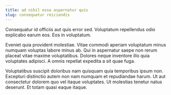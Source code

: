 ```yaml
---
title: ad nihil esse aspernatur quis
slug: consequatur reiciendis
---
```


Consequatur id officiis aut quis error sed. Voluptatum repellendus odio explicabo earum eos. Eos in voluptatum.

Eveniet quia provident molestiae. Vitae commodi aperiam voluptatum minus numquam voluptas labore minus ab. Qui in aspernatur saepe non rerum placeat vitae maxime voluptatibus. Dolores neque inventore illo quia voluptates adipisci. A omnis repellat expedita a sit quae fuga.

Voluptatibus suscipit doloribus nam quisquam quia temporibus ipsum non. Excepturi distinctio autem non nam numquam et repudiandae harum. Ut aut consectetur dolorem quo vel itaque voluptates. Ut molestias tenetur natus deserunt. Et totam quasi eaque itaque.
